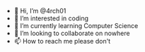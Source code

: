 - 👋 Hi, I’m @4rch01
- 👀 I’m interested in coding
- 🌱 I’m currently learning Computer Science
- 💞️ I’m looking to collaborate on nowhere
- 📫 How to reach me please don't

<!---
4rch01/4rch01 is a ✨ special ✨ repository because its `README.md` (this file) appears on your GitHub profile.
You can click the Preview link to take a look at your changes.
--->
